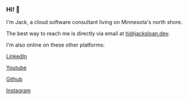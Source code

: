 ### Hi! 👋 
I'm Jack, a cloud software consultant living on Minnesota's north shore.

The best way to reach me is directly via email at <hi@jacksloan.dev>.

I'm also online on these other platforms:

[LinkedIn](https://www.linkedin.com/in/jack-sloan/)

[Youtube](https://www.youtube.com/user/jbsloan1/featured)

[Github](https://github.com/jacksloan)

[Instagram](https://www.instagram.com/jaack.sloan/)
